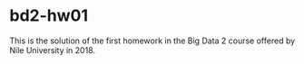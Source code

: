 # bd2-hw01
This is the solution of the first homework in the Big Data 2 course offered by Nile University in 2018.
